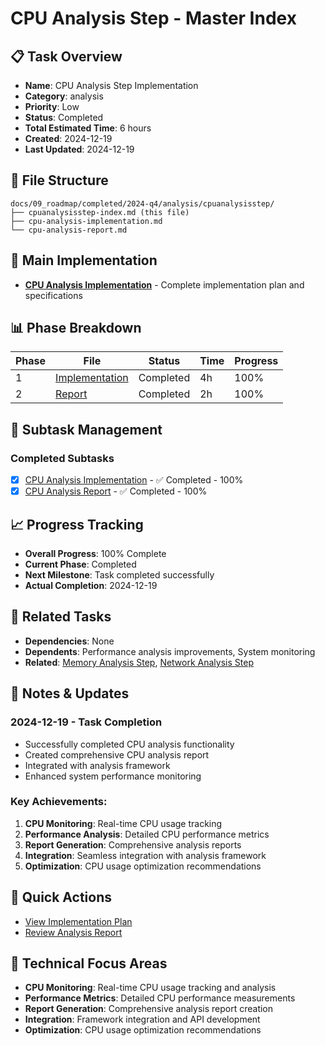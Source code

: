 # CPU Analysis Step - Master Index

## 📋 Task Overview
- **Name**: CPU Analysis Step Implementation
- **Category**: analysis
- **Priority**: Low
- **Status**: Completed
- **Total Estimated Time**: 6 hours
- **Created**: 2024-12-19
- **Last Updated**: 2024-12-19

## 📁 File Structure
```
docs/09_roadmap/completed/2024-q4/analysis/cpuanalysisstep/
├── cpuanalysisstep-index.md (this file)
├── cpu-analysis-implementation.md
└── cpu-analysis-report.md
```

## 🎯 Main Implementation
- **[CPU Analysis Implementation](./cpu-analysis-implementation.md)** - Complete implementation plan and specifications

## 📊 Phase Breakdown
| Phase | File | Status | Time | Progress |
|-------|------|--------|------|----------|
| 1 | [Implementation](./cpu-analysis-implementation.md) | Completed | 4h | 100% |
| 2 | [Report](./cpu-analysis-report.md) | Completed | 2h | 100% |

## 🔄 Subtask Management
### Completed Subtasks
- [x] [CPU Analysis Implementation](./cpu-analysis-implementation.md) - ✅ Completed - 100%
- [x] [CPU Analysis Report](./cpu-analysis-report.md) - ✅ Completed - 100%

## 📈 Progress Tracking
- **Overall Progress**: 100% Complete
- **Current Phase**: Completed
- **Next Milestone**: Task completed successfully
- **Actual Completion**: 2024-12-19

## 🔗 Related Tasks
- **Dependencies**: None
- **Dependents**: Performance analysis improvements, System monitoring
- **Related**: [Memory Analysis Step](../memoryanalysisstep/), [Network Analysis Step](../networkanalysisstep/)

## 📝 Notes & Updates
### 2024-12-19 - Task Completion
- Successfully completed CPU analysis functionality
- Created comprehensive CPU analysis report
- Integrated with analysis framework
- Enhanced system performance monitoring

### Key Achievements:
1. **CPU Monitoring**: Real-time CPU usage tracking
2. **Performance Analysis**: Detailed CPU performance metrics
3. **Report Generation**: Comprehensive analysis reports
4. **Integration**: Seamless integration with analysis framework
5. **Optimization**: CPU usage optimization recommendations

## 🚀 Quick Actions
- [View Implementation Plan](./cpu-analysis-implementation.md)
- [Review Analysis Report](./cpu-analysis-report.md)

## 🎯 Technical Focus Areas
- **CPU Monitoring**: Real-time CPU usage tracking and analysis
- **Performance Metrics**: Detailed CPU performance measurements
- **Report Generation**: Comprehensive analysis report creation
- **Integration**: Framework integration and API development
- **Optimization**: CPU usage optimization recommendations

